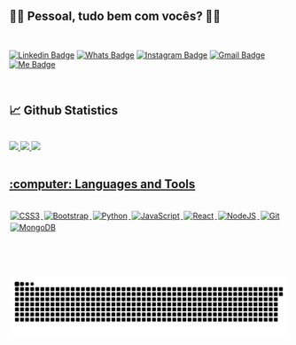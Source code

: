 ## :man_technologist: Pessoal, tudo bem com vocês? 🏳️‍🌈

<br>

[![Linkedin Badge](https://img.shields.io/badge/LinkedIn-0077B5?style=for-the-badge&logo=linkedin&logoColor=white)](https://www.linkedin.com/in/savio-lopes/)
[![Whats Badge](https://img.shields.io/badge/WhatsApp-25D366?style=for-the-badge&logo=whatsapp&logoColor=white)](https://api.whatsapp.com/send?phone=5512992279051)
[![Instagram Badge](https://img.shields.io/badge/Instagram-8a3ab9?style=for-the-badge&logo=instagram&logoColor=white)](https://www.instagram.com/savioaugulopes)
[![Gmail Badge](https://img.shields.io/badge/Gmail-D14836?style=for-the-badge&logo=gmail&logoColor=white)](mailto:savio.lopes@fatec.sp.gov.br)
[![Me Badge](https://img.shields.io/badge/website-000000?style=for-the-badge&logo=About.me&logoColor=white)](https://next-dev-portfolio.netlify.app/)

<br>

<h2>📈 Github Statistics</h2>
  
<br>

 <div style="margin-left:auto; margin-right:auto">
  <a href="https://github.com/savio-2-lopes">
  <img height="180em" src="https://github-readme-stats.vercel.app/api?username=savio-2-lopes&show_icons=true&theme=tokyonight&include_all_commits=true&count_private=true"/>
  <img height="180em" src="https://github-readme-stats.vercel.app/api/top-langs/?username=savio-2-lopes&layout=compact&langs_count=7&theme=tokyonight"/>
  <img  src="https://github-readme-streak-stats.herokuapp.com/?user=savio-2-lopes&theme=tokyonight" height="180em" />
</div>

<br>

<h2>:computer: Languages and Tools </h2>
  
<br>

<img alt="CSS3" src="https://img.shields.io/badge/css3%20-%231572B6.svg?&style=for-the-badge&logo=css3&logoColor=white" style="margin:2px;"/>
<img alt="Bootstrap" src="https://img.shields.io/badge/bootstrap%20-%23563D7C.svg?&style=for-the-badge&logo=bootstrap&logoColor=white" style="margin:2px;"/>
<img alt="Python" src="https://img.shields.io/badge/python%20-%2314354C.svg?&style=for-the-badge&logo=python&logoColor=white" style="margin:2px;"/>
<img alt="JavaScript" src="https://img.shields.io/badge/javascript%20-%23323330.svg?&style=for-the-badge&logo=javascript&logoColor=%23F7DF1E" style="margin:2px;"/>
<img alt="React" src="https://img.shields.io/badge/react%20-%2320232a.svg?&style=for-the-badge&logo=react&logoColor=%2361DAFB" style="margin:2px;"/>
<img alt="NodeJS" src="https://img.shields.io/badge/node.js%20-%2343853D.svg?&style=for-the-badge&logo=node.js&logoColor=white" style="margin:2px;"/>
<img alt="Git" src="https://img.shields.io/badge/git%20-%23F05033.svg?&style=for-the-badge&logo=git&logoColor=white" style="margin:2px;"/>
<img alt="MongoDB" src ="https://img.shields.io/badge/MongoDB-%234ea94b.svg?&style=for-the-badge&logo=mongodb&logoColor=white" style="margin:2px;"/>
  
<br><br>

##
 
 ![Snake animation](https://github.com/savio-2-lopes/savio-2-lopes/blob/output/github-user-contribution.svg)
